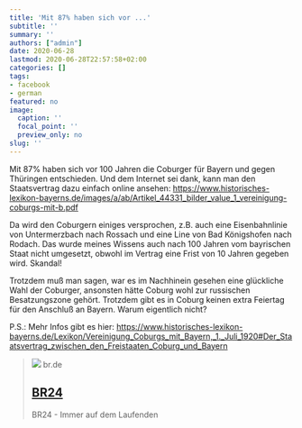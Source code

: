 ```yaml
---
title: 'Mit 87% haben sich vor ...'
subtitle: ''
summary: ''
authors: ["admin"]
date: 2020-06-28
lastmod: 2020-06-28T22:57:58+02:00
categories: []
tags:
- facebook
- german
featured: no
image:
  caption: ''
  focal_point: ''
  preview_only: no
slug: ''
---
```

Mit 87% haben sich vor 100 Jahren die Coburger für Bayern und gegen Thüringen entschieden. Und dem Internet sei dank, kann man den Staatsvertrag dazu einfach online ansehen: https://www.historisches-lexikon-bayerns.de/images/a/ab/Artikel_44331_bilder_value_1_vereinigung-coburgs-mit-b.pdf

Da wird den Coburgern einiges versprochen, z.B. auch eine Eisenbahnlinie von Untermerzbach nach Rossach und eine Line von Bad Königshofen nach Rodach. Das wurde meines Wissens auch nach 100 Jahren vom bayrischen Staat nicht umgesetzt, obwohl im Vertrag eine Frist von 10 Jahren gegeben wird. Skandal! 

Trotzdem muß man sagen, war es im Nachhinein gesehen eine glückliche Wahl der Coburger, ansonsten hätte Coburg wohl zur russischen Besatzungszone gehört. Trotzdem gibt es in Coburg keinen extra Feiertag für den Anschluß an Bayern. Warum eigentlich nicht?

P.S.: Mehr Infos gibt es hier: https://www.historisches-lexikon-bayerns.de/Lexikon/Vereinigung_Coburgs_mit_Bayern,_1._Juli_1920#Der_Staatsvertrag_zwischen_den_Freistaaten_Coburg_und_Bayern
> [![](https://img.br.de/11300bb2-dd51-47da-985a-f5c938fa31bb.png)](https://www.br.de/nachrichten/bayern/als-die-coburger-bayern-wurden,S36VM44)
> br.de
> ## [BR24](https://www.br.de/nachrichten/bayern/als-die-coburger-bayern-wurden,S36VM44)
>
>BR24 - Immer auf dem Laufenden


